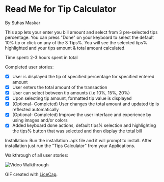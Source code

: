 
# Read Me for Tip Calculator
By Suhas Maskar


This app lets your enter you bill amount and select from 3 pre-selected tips percentage. You can press "Done" on your keyboard to select the default 10% tip or click on any of the 3 Tips%. You will see the selected tips% highlighted and your tips amount & total amount calculated.

Time spent: 2-3 hours spent in total

Completed user stories:

 * [x] User is displayed the tip of specified percentage for specified entered amount
 * [x]	User enters the total amount of the transaction
 * [x]	User can select between tip amounts (i.e 10%, 15%, 20%)
 * [x]	Upon selecting tip amount, formatted tip value is displayed
 * [x]	(Optional- Completed) User changes the total amount and updated tip is reflected automatically
 * [x]	(Optional- Completed) Improve the user interface and experience by using images and/or colors
 * [x]	Added keyboard done actions, default tips% selection and highlighting the tips% button that was selected and then display the total bill 
 
Installation: 
Run the installation .apk file and it will prompt to install. After installation just run the "Tips Calculator" from your Applications.

Walkthrough of all user stories:

![Video Walkthrough](anim_rotten_tomatoes.gif)

GIF created with [LiceCap](http://www.cockos.com/licecap/).

